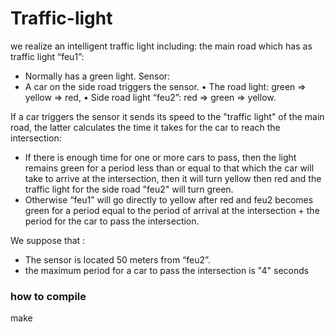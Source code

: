 # Traffic-light

we realize an intelligent traffic light including:
the main road which has as traffic light “feu1”:
- Normally has a green light.
Sensor:
- A car on the side road triggers the sensor.
• The road light: green => yellow => red,
• Side road light “feu2”: red => green => yellow.

If a car triggers the sensor it sends its speed to the "traffic light" of the main road,
the latter calculates the time it takes for the car to reach the intersection:
- If there is enough time for one or more cars to pass, then the light remains green for a period less than or equal to that which the car will take to arrive at the intersection, then it will turn yellow then red and the traffic light for the side road "feu2" will turn green.
- Otherwise “feu1” will go directly to yellow after red and feu2 becomes green for a period equal to the period of arrival at the intersection + the period for the car to pass the intersection.

We suppose that :

- The sensor is located 50 meters from “feu2”.
- the maximum period for a car to pass the intersection is "4" seconds


### how to compile
make
